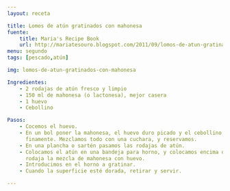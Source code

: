 ```yaml
---
layout: receta

title: Lomos de atún gratinados con mahonesa
fuente:
    title: Maria's Recipe Book
    url: http://mariatesouro.blogspot.com/2011/09/lomos-de-atun-gratinados-con-mahonesa.html
menu: segundo
tags: [pescado,atún]

img: lomos-de-atun-gratinados-con-mahonesa

Ingredientes:
    - 2 rodajas de atún fresco y limpio
    - 150 ml de mahonesa (o lactonesa), mejor casera
    - 1 huevo
    - Cebollino

Pasos:
    - Cocemos el huevo.
    - En un bol poner la mahonesa, el huevo duro picado y el cebollino picado
      finamente. Mezclamos todo con una cuchara, y reservamos.
    - En una plancha o sartén pasamos las rodajas de atún.
    - Colocamos el atún en una bandeja para horno, y colocamos encima de cada
      rodaja la mezcla de mahonesa con huevo.
    - Introducimos en el horno a gratinar.
    - Cuando la superficie esté dorada, retirar y servir.

---
```

